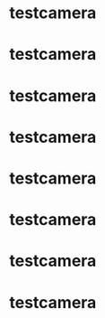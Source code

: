 # testcamera
# testcamera
# testcamera
# testcamera
# testcamera
# testcamera
# testcamera
# testcamera

